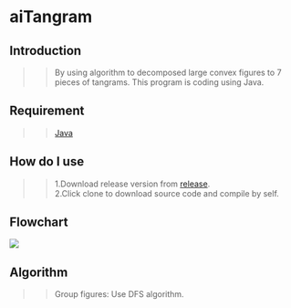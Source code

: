 # aiTangram
## Introduction
>>By using algorithm to decomposed large convex figures to 7 pieces of tangrams. This program is coding using Java.


## Requirement
>> [Java](https://www.oracle.com/technetwork/java/javase/downloads/index.html)

## How do I use
>> 1.Download release version from [release](https://github.com/luodddccc/aiTangram/releases).<br>
>> 2.Click clone to download source code and compile by self.

## Flowchart
![](https://raw.githubusercontent.com/luodddccc/aiTangram/master/aiTangram.jpg)

## Algorithm 
>>Group figures: Use DFS algorithm.


